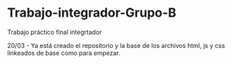 # Trabajo-integrador-Grupo-B
Trabajo práctico final integrtador

20/03 - Ya está creado el repositorio y la base de los archivos html, js y css linkeados de base como para empezar.
